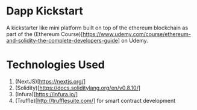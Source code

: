 # Dapp Kickstart

A kickstarter like mini platform built on top of the ethereum blockchain as part of the (Ethereum Course)[https://www.udemy.com/course/ethereum-and-solidity-the-complete-developers-guide] on Udemy.

# Technologies Used

1. (NextJS)[https://nextjs.org/]
2. (Solidity)[https://docs.soliditylang.org/en/v0.8.10/]
3. (Infura)[https://infura.io/]
4. (Truffle)[http://trufflesuite.com/] for smart contract development

